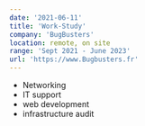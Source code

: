 ```yaml
---
date: '2021-06-11'
title: 'Work-Study'
company: 'BugBusters'
location: remote, on site
range: 'Sept 2021 - June 2023'
url: 'https://www.Bugbusters.fr'
---
```


- Networking
- IT support
- web development
- infrastructure audit
